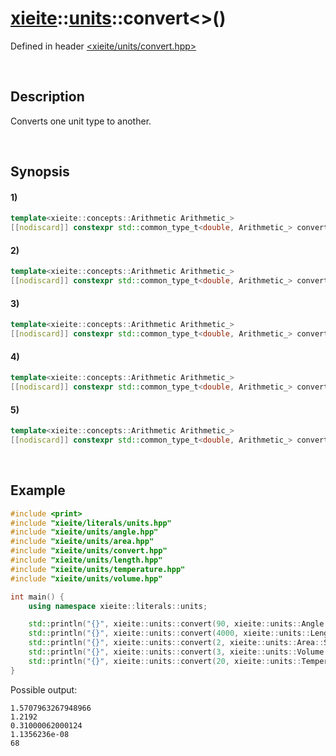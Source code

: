 # [xieite](../../xieite.md)\:\:[units](../../units.md)\:\:convert\<\>\(\)
Defined in header [<xieite/units/convert.hpp>](../../../include/xieite/units/convert.hpp)

&nbsp;

## Description
Converts one unit type to another.

&nbsp;

## Synopsis
#### 1)
```cpp
template<xieite::concepts::Arithmetic Arithmetic_>
[[nodiscard]] constexpr std::common_type_t<double, Arithmetic_> convert(Arithmetic_ value, xieite::units::Angle source, xieite::units::Angle target) noexcept;
```
#### 2)
```cpp
template<xieite::concepts::Arithmetic Arithmetic_>
[[nodiscard]] constexpr std::common_type_t<double, Arithmetic_> convert(Arithmetic_ value, xieite::units::Area source, xieite::units::Area target) noexcept;
```
#### 3)
```cpp
template<xieite::concepts::Arithmetic Arithmetic_>
[[nodiscard]] constexpr std::common_type_t<double, Arithmetic_> convert(Arithmetic_ value, xieite::units::Length source, xieite::units::Length target) noexcept;
```
#### 4)
```cpp
template<xieite::concepts::Arithmetic Arithmetic_>
[[nodiscard]] constexpr std::common_type_t<double, Arithmetic_> convert(Arithmetic_ value, xieite::units::Temperature source, xieite::units::Temperature target) noexcept;
```
#### 5)
```cpp
template<xieite::concepts::Arithmetic Arithmetic_>
[[nodiscard]] constexpr std::common_type_t<double, Arithmetic_> convert(Arithmetic_ value, xieite::units::Volume source, xieite::units::Volume target) noexcept;
```

&nbsp;

## Example
```cpp
#include <print>
#include "xieite/literals/units.hpp"
#include "xieite/units/angle.hpp"
#include "xieite/units/area.hpp"
#include "xieite/units/convert.hpp"
#include "xieite/units/length.hpp"
#include "xieite/units/temperature.hpp"
#include "xieite/units/volume.hpp"

int main() {
    using namespace xieite::literals::units;

    std::println("{}", xieite::units::convert(90, xieite::units::Angle::Degree, xieite::units::Angle::Radian));
    std::println("{}", xieite::units::convert(4000, xieite::units::Length::Foot, xieite::units::Length::Kilometre));
    std::println("{}", xieite::units::convert(2, xieite::units::Area::SquareInch, xieite::units::Area::Hectare));
    std::println("{}", xieite::units::convert(3, xieite::units::Volume::Gallon, xieite::units::Volume::Millilitre));
    std::println("{}", xieite::units::convert(20, xieite::units::Temperature::Celsius, xieite::units::Temperature::Fahrenheit));
}
```
Possible output:
```
1.5707963267948966
1.2192
0.31000062000124
1.1356236e-08
68
```
